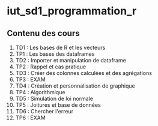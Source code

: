 # iut_sd1_programmation_r 

## Contenu des cours

1. TD1 : Les bases de R et les vecteurs
2. TP1 : Les bases des dataframes
3. TD2 : Importer et manipulation de dataframe
4. TP2 : Rappel et cas pratique
5. TD3 : Créer des colonnes calculées et des agrégations
6. TP3 : EXAM
7. TD4 : Création et personnalisation de graphique
8. TP4 : Algorithmique
9. TD5 : Simulation de loi normale
10. TP5 : Joitures et base de données
11. TD6 : Chercher l'erreur
12. TP6 : EXAM
